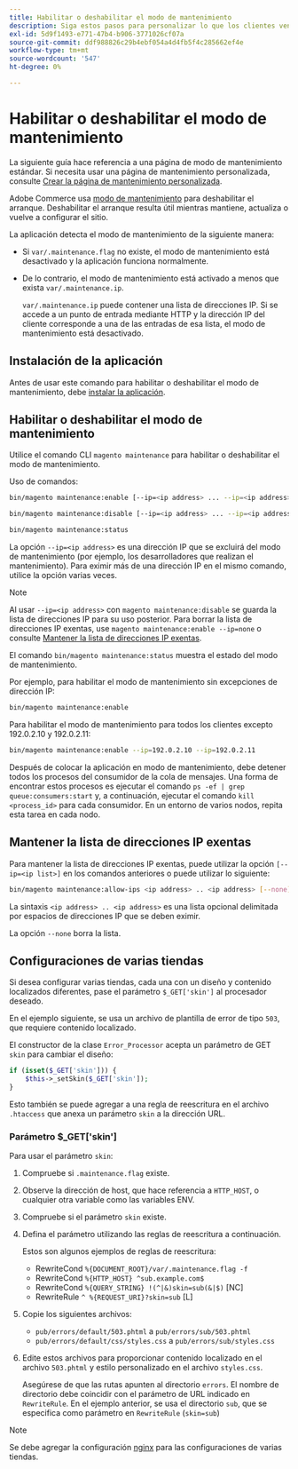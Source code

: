 ```yaml
---
title: Habilitar o deshabilitar el modo de mantenimiento
description: Siga estos pasos para personalizar lo que los clientes ven cuando la implementación de Adobe Commerce está inactiva por motivos de mantenimiento.
exl-id: 5d9f1493-e771-47b4-b906-3771026cf07a
source-git-commit: ddf988826c29b4ebf054a4d4fb5f4c285662ef4e
workflow-type: tm+mt
source-wordcount: '547'
ht-degree: 0%

---
```


# Habilitar o deshabilitar el modo de mantenimiento

La siguiente guía hace referencia a una página de modo de mantenimiento estándar. Si necesita usar una página de mantenimiento personalizada, consulte [Crear la página de mantenimiento personalizada](../../upgrade/troubleshooting/maintenance-mode-options.md).

Adobe Commerce usa [modo de mantenimiento](../../configuration/bootstrap/application-modes.md#maintenance-mode) para deshabilitar el arranque. Deshabilitar el arranque resulta útil mientras mantiene, actualiza o vuelve a configurar el sitio.

La aplicación detecta el modo de mantenimiento de la siguiente manera:

* Si `var/.maintenance.flag` no existe, el modo de mantenimiento está desactivado y la aplicación funciona normalmente.
* De lo contrario, el modo de mantenimiento está activado a menos que exista `var/.maintenance.ip`.

  `var/.maintenance.ip` puede contener una lista de direcciones IP. Si se accede a un punto de entrada mediante HTTP y la dirección IP del cliente corresponde a una de las entradas de esa lista, el modo de mantenimiento está desactivado.

## Instalación de la aplicación

Antes de usar este comando para habilitar o deshabilitar el modo de mantenimiento, debe [instalar la aplicación](../advanced.md).

## Habilitar o deshabilitar el modo de mantenimiento

Utilice el comando CLI `magento maintenance` para habilitar o deshabilitar el modo de mantenimiento.

Uso de comandos:

```bash
bin/magento maintenance:enable [--ip=<ip address> ... --ip=<ip address>] | [ip=none]
```

```bash
bin/magento maintenance:disable [--ip=<ip address> ... --ip=<ip address>] | [ip=none]
```

```bash
bin/magento maintenance:status
```

La opción `--ip=<ip address>` es una dirección IP que se excluirá del modo de mantenimiento (por ejemplo, los desarrolladores que realizan el mantenimiento). Para eximir más de una dirección IP en el mismo comando, utilice la opción varias veces.

>[!NOTE]
>
>Al usar `--ip=<ip address>` con `magento maintenance:disable` se guarda la lista de direcciones IP para su uso posterior. Para borrar la lista de direcciones IP exentas, use `magento maintenance:enable --ip=none` o consulte [Mantener la lista de direcciones IP exentas](#maintain-the-list-of-exempt-ip-addresses).

El comando `bin/magento maintenance:status` muestra el estado del modo de mantenimiento.

Por ejemplo, para habilitar el modo de mantenimiento sin excepciones de dirección IP:

```bash
bin/magento maintenance:enable
```

Para habilitar el modo de mantenimiento para todos los clientes excepto 192.0.2.10 y 192.0.2.11:

```bash
bin/magento maintenance:enable --ip=192.0.2.10 --ip=192.0.2.11
```

Después de colocar la aplicación en modo de mantenimiento, debe detener todos los procesos del consumidor de la cola de mensajes.
Una forma de encontrar estos procesos es ejecutar el comando `ps -ef | grep queue:consumers:start` y, a continuación, ejecutar el comando `kill <process_id>` para cada consumidor. En un entorno de varios nodos, repita esta tarea en cada nodo.

## Mantener la lista de direcciones IP exentas

Para mantener la lista de direcciones IP exentas, puede utilizar la opción `[--ip=<ip list>]` en los comandos anteriores o puede utilizar lo siguiente:

```bash
bin/magento maintenance:allow-ips <ip address> .. <ip address> [--none]
```

La sintaxis `<ip address> .. <ip address>` es una lista opcional delimitada por espacios de direcciones IP que se deben eximir.

La opción `--none` borra la lista.

## Configuraciones de varias tiendas

<!-- To set up multiple stores, each with a different layout and localized content, create a skin for each and put it into `pub/errors/{name}` where `{name}` is the store code. To distinguish between stores and websites with the same instance, use `pub/errors/{type}-{name}` where `{type}` is either `store` or `website` and matches the `MAGE_RUN_TYPE` in your server configuration. Another option is to pass the `$_GET['skin']` parameter to the intended processor. This method requires a specific configuration on your server. -->
<!-- Replace the line below with the commented text after https://github.com/magento/magento2/pull/35095 is merged. -->

Si desea configurar varias tiendas, cada una con un diseño y contenido localizados diferentes, pase el parámetro `$_GET['skin']` al procesador deseado.

En el ejemplo siguiente, se usa un archivo de plantilla de error de tipo `503`, que requiere contenido localizado.

El constructor de la clase `Error_Processor` acepta un parámetro de GET `skin` para cambiar el diseño:

```php
if (isset($_GET['skin'])) {
    $this->_setSkin($_GET['skin']);
}
```

Esto también se puede agregar a una regla de reescritura en el archivo `.htaccess` que anexa un parámetro `skin` a la dirección URL.

### Parámetro $_GET[&#39;skin&#39;]

Para usar el parámetro `skin`:

1. Compruebe si `.maintenance.flag` existe.
1. Observe la dirección de host, que hace referencia a `HTTP_HOST`, o cualquier otra variable como las variables ENV.
1. Compruebe si el parámetro `skin` existe.
1. Defina el parámetro utilizando las reglas de reescritura a continuación.

   Estos son algunos ejemplos de reglas de reescritura:

   * RewriteCond `%{DOCUMENT_ROOT}/var/.maintenance.flag -f`
   * RewriteCond `%{HTTP_HOST} ^sub.example.com$`
   * RewriteCond `%{QUERY_STRING} !(^|&)skin=sub(&|$)` [NC]
   * RewriteRule `^ %{REQUEST_URI}?skin=sub` [L]

1. Copie los siguientes archivos:

   * `pub/errors/default/503.phtml` a `pub/errors/sub/503.phtml`
   * `pub/errors/default/css/styles.css` a `pub/errors/sub/styles.css`

1. Edite estos archivos para proporcionar contenido localizado en el archivo `503.phtml` y estilo personalizado en el archivo `styles.css`.

   Asegúrese de que las rutas apunten al directorio `errors`. El nombre de directorio debe coincidir con el parámetro de URL indicado en `RewriteRule`. En el ejemplo anterior, se usa el directorio `sub`, que se especifica como parámetro en `RewriteRule` (`skin=sub`)

>[!NOTE]
>
>Se debe agregar la configuración [nginx](../../configuration/multi-sites/ms-nginx.md) para las configuraciones de varias tiendas.

